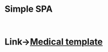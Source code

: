 
<h1>Simple SPA<h1>
<br>
Link-><a href="https://medical-spa.netlify.app/" target="__blank">Medical template</a>
